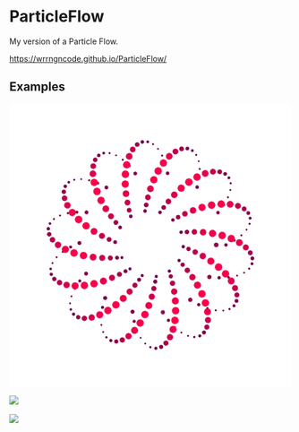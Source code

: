 ﻿# ParticleFlow
 My version of a Particle Flow.
 
 https://wrrngncode.github.io/ParticleFlow/
 ## Examples

![](./gif/Flow6_.gif)

![](./gif/Flow7.gif)

![](./gif/Flow8.gif)
